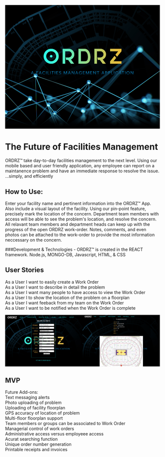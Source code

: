 <img src="ORDRZ_Splash_v2.jpg"/>

<h1>The Future of Facilities Management</h1>

ORDRZ&trade; take day-to-day facilities management to the next level. Using our mobile based and user friendly application, any employee can report on a maintanence problem and have an immediate response to resolve the issue. ...simply, and efficiently 

<h2>How to Use:</h2>

Enter your facility name and pertinent information into the ORDRZ&trade; App. Also include a visual layout of the facility. Using our pin-point feature, precisely mark the location of the concern. Department team members with access will be able to see the problem's location, and resolve the concern. All relavant team members and department heads can keep up with the progress of the open ORDRZ work-order. Notes, comments, and even photos can be attached to the work-order to provide the most information neccessary on the concern.

###Development & Technologies -  ORDRZ&trade; is created in the REACT framework. Node.js, MONGO-DB, Javascript, HTML, & CSS  
<h2>User Stories</h2>

As a User I want to easily create a Work Order<br/>
As a User I want to describe in detail the problem<br/>
As a User I want many people to have access to view the Work Order<br/>
As a User I to show the location of the problem on a floorplan<br/>
As a User I want feeback from my team on the Work Order<br/>
As a User I want to be notified when the Work Order is complete<br/>

<img src="screen_shot_2.png" width=50%/><img src="screen_shot_1.png" width=50%/>

<h2>MVP</h2>

Future Add-ons:<br/>
Text messaging alerts<br/>
Photo uploading of problem<br/>
Uploading of facility floorplan<br/>
GPS accuracy of location of problem<br/>
Multi-floor floorplan support<br/>
Team members or groups can be associated to Work Order<br/>
Managerial control of work orders<br/>
Administrative access versus employeee access<br/>
Acurat searching function<br/>
Unique order number generation<br/>
Printable receipts and invoices<br/>
